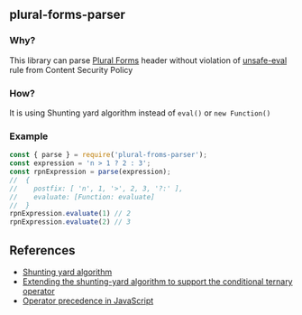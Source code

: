 ## plural-forms-parser

### Why?
This library can parse [Plural Forms](https://www.gnu.org/software/gettext/manual/html_node/Translating-plural-forms.html) header without violation of [unsafe-eval](https://developer.mozilla.org/en-US/docs/Web/HTTP/Headers/Content-Security-Policy/script-src#unsafe_eval_expressions) rule from Content Security Policy

### How?
It is using Shunting yard algorithm instead of `eval()` or `new Function()`

### Example
```js
const { parse } = require('plural-froms-parser');
const expression = 'n > 1 ? 2 : 3';
const rpnExpression = parse(expression);
//  {
//    postfix: [ 'n', 1, '>', 2, 3, '?:' ],
//    evaluate: [Function: evaluate]
//  }
rpnExpression.evaluate(1) // 2
rpnExpression.evaluate(2) // 3
```

## References
- [Shunting yard algorithm](https://en.wikipedia.org/wiki/Shunting_yard_algorithm)
- [Extending the shunting-yard algorithm to support the conditional ternary operator](https://stackoverflow.com/a/35609169)
- [Operator precedence in JavaScript](https://developer.mozilla.org/en-US/docs/Web/JavaScript/Reference/Operators/Operator_precedence#table)
